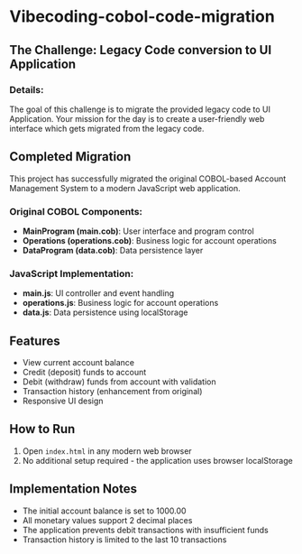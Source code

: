 # Vibecoding-cobol-code-migration

## The Challenge: Legacy Code conversion to UI Application

### Details: 
The goal of this challenge is to migrate the provided legacy code to UI Application.
Your mission for the day is to create a user-friendly web interface which gets migrated from the legacy code.

## Completed Migration

This project has successfully migrated the original COBOL-based Account Management System to a modern JavaScript web application.

### Original COBOL Components:
- **MainProgram (main.cob)**: User interface and program control
- **Operations (operations.cob)**: Business logic for account operations  
- **DataProgram (data.cob)**: Data persistence layer

### JavaScript Implementation:
- **main.js**: UI controller and event handling
- **operations.js**: Business logic for account operations
- **data.js**: Data persistence using localStorage

## Features
- View current account balance
- Credit (deposit) funds to account
- Debit (withdraw) funds from account with validation
- Transaction history (enhancement from original)
- Responsive UI design

## How to Run
1. Open `index.html` in any modern web browser
2. No additional setup required - the application uses browser localStorage

## Implementation Notes
- The initial account balance is set to 1000.00
- All monetary values support 2 decimal places
- The application prevents debit transactions with insufficient funds
- Transaction history is limited to the last 10 transactions